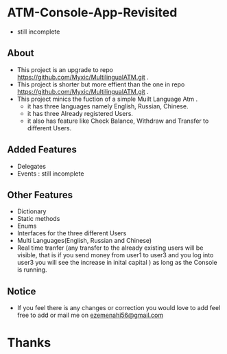 # ATM-Console-App-Revisited
 * still incomplete
 ## About
 * This project is an upgrade to repo https://github.com/Myxic/MultilingualATM.git .
 * This project is  shorter but more effient than the one in repo https://github.com/Myxic/MultilingualATM.git .
 * This project minics the fuction of a simple Muilt Language Atm .
    * it has three languages namely English, Russian, Chinese.
    * it has three Already registered Users.
    * it also has feature like Check Balance, Withdraw and Transfer to different Users.

## Added Features
* Delegates
* Events : still incomplete

## Other Features
* Dictionary
* Static methods 
* Enums
* Interfaces for the three different Users
* Multi Languages(English, Russian and Chinese)
* Real time tranfer (any transfer to the already existing users will be visible, that is if you send money from user1 to user3 and you log into user3 you will see the increase in inital capital  ) as long as the Console is running. 


## Notice
* If you feel there is any changes or correction you would love to add feel free to add or mail me on ezemenahi56@gmail.com 

# Thanks 

